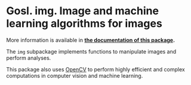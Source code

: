 # Gosl. img. Image and machine learning algorithms for images

More information is available in **[the documentation of this package](https://godoc.org/github.com/cpmech/gosl/img).**

The `img` subpackage implements functions to manipulate images and perform analyses.

This package also uses [OpenCV](http://opencv.org) to perform highly efficient and complex
computations in computer vision and machine learning.
